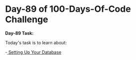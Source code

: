 <h1>
Day-89 of 100-Days-Of-Code Challenge
</h1>

**Day-89 Task:**

Today's task is to learn about:

-[ Setting Up Your Database](https://nextjs.org/learn/dashboard-app/setting-up-your-database)